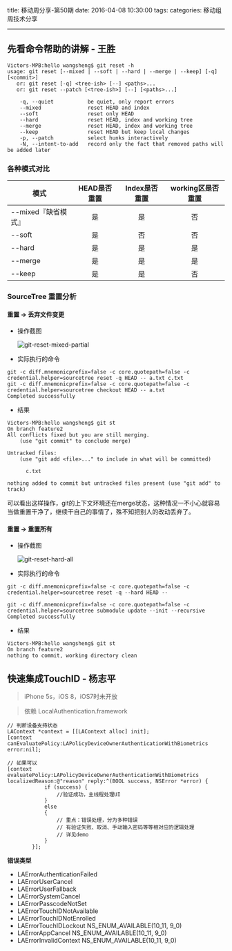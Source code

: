title: 移动周分享-第50期
date: 2016-04-08  10:30:00
tags:
categories: 移动组周技术分享

---


## 先看命令帮助的讲解 - 王胜

```
Victors-MPB:hello wangsheng$ git reset -h
usage: git reset [--mixed | --soft | --hard | --merge | --keep] [-q] [<commit>]
   or: git reset [-q] <tree-ish> [--] <paths>...
   or: git reset --patch [<tree-ish>] [--] [<paths>...]

    -q, --quiet           be quiet, only report errors
    --mixed               reset HEAD and index
    --soft                reset only HEAD
    --hard                reset HEAD, index and working tree
    --merge               reset HEAD, index and working tree
    --keep                reset HEAD but keep local changes
    -p, --patch           select hunks interactively
    -N, --intent-to-add   record only the fact that removed paths will be added later
```

### 各种模式对比

|模式|HEAD是否重置|Index是否重置|working区是否重置|
|---|:-:|:-:|:-:|
|--mixed『缺省模式』|是|是|否|
|--soft|是|否|否|
|--hard|是|是|是|
|--merge|是|是|是|
|--keep|是|是|否|

### SourceTree 重置分析

#### 重置 -> 丢弃文件变更

- 操作截图

  ![git-reset-mixed-partial](http://7xsk2b.com2.z0.glb.clouddn.com/image/git-reset-mixed-partial.png)

- 实际执行的命令

```
git -c diff.mnemonicprefix=false -c core.quotepath=false -c credential.helper=sourcetree reset -q HEAD -- a.txt c.txt 	
git -c diff.mnemonicprefix=false -c core.quotepath=false -c credential.helper=sourcetree checkout HEAD -- a.txt 
Completed successfully
```

- 结果

``` 
Victors-MPB:hello wangsheng$ git st
On branch feature2
All conflicts fixed but you are still merging.
    (use "git commit" to conclude merge)

Untracked files:
    (use "git add <file>..." to include in what will be committed)

	  c.txt

nothing added to commit but untracked files present (use "git add" to track)
```

可以看出这样操作，git的上下文环境还在merge状态，这种情况一不小心就容易当做重置干净了，继续干自己的事情了，殊不知把别人的改动丢弃了。

#### 重置 -> 重置所有

- 操作截图

  ![git-reset-hard-all](http://7xsk2b.com2.z0.glb.clouddn.com/image/git-reset-hard-all.png)

- 实际执行的命令

``` 
git -c diff.mnemonicprefix=false -c core.quotepath=false -c credential.helper=sourcetree reset -q --hard HEAD -- 

git -c diff.mnemonicprefix=false -c core.quotepath=false -c credential.helper=sourcetree submodule update --init --recursive 
Completed successfully
```

- 结果

``` 
Victors-MPB:hello wangsheng$ git st
On branch feature2
nothing to commit, working directory clean
```

## 快速集成TouchID - 杨志平

> iPhone 5s，iOS 8，iOS7时未开放

> 依赖 LocalAuthentication.framework

```
// 判断设备支持状态
LAContext *context = [[LAContext alloc] init];
[context canEvaluatePolicy:LAPolicyDeviceOwnerAuthenticationWithBiometrics error:nil];

// 如果可以
[context evaluatePolicy:LAPolicyDeviceOwnerAuthenticationWithBiometrics localizedReason:@"reason" reply:^(BOOL success, NSError *error) {
            if (success) {
                //验证成功，主线程处理UI
            }
            else
            {
	            // 重点：错误处理，分为多种错误
	            // 有验证失败、取消、手动输入密码等等相对应的逻辑处理
	            // 详见demo
	        }
        }];
```
**错误类型**

- LAErrorAuthenticationFailed
- LAErrorUserCancel
- LAErrorUserFallback
- LAErrorSystemCancel
- LAErrorPasscodeNotSet  
- LAErrorTouchIDNotAvailable
- LAErrorTouchIDNotEnrolled 
- LAErrorTouchIDLockout   NS_ENUM_AVAILABLE(10_11, 9_0)
- LAErrorAppCancel        NS_ENUM_AVAILABLE(10_11, 9_0) 
- LAErrorInvalidContext   NS_ENUM_AVAILABLE(10_11, 9_0)

